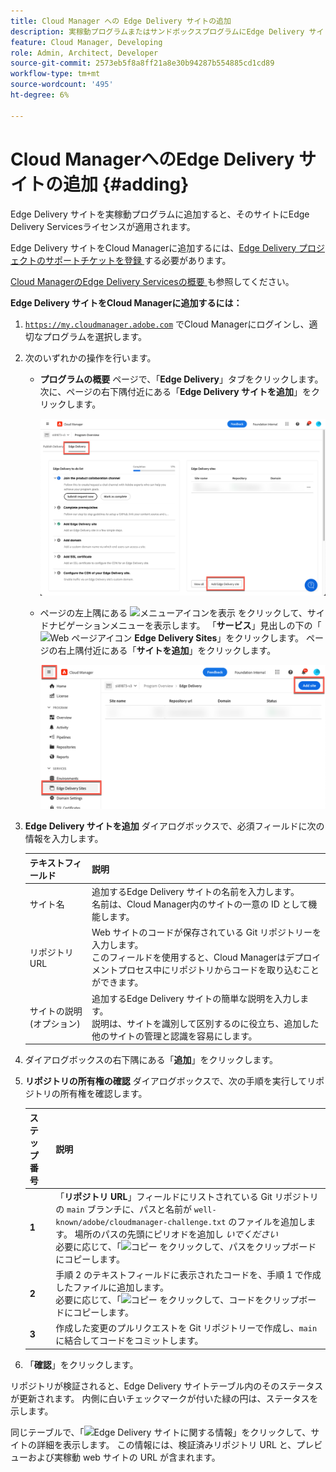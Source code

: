 ```yaml
---
title: Cloud Manager への Edge Delivery サイトの追加
description: 実稼動プログラムまたはサンドボックスプログラムにEdge Delivery サイトを追加する方法を説明します。
feature: Cloud Manager, Developing
role: Admin, Architect, Developer
source-git-commit: 2573eb5f8a8ff21a8e30b94287b554885cd1cd89
workflow-type: tm+mt
source-wordcount: '495'
ht-degree: 6%

---
```



# Cloud ManagerへのEdge Delivery サイトの追加 {#adding}

Edge Delivery サイトを実稼動プログラムに追加すると、そのサイトにEdge Delivery Servicesライセンスが適用されます。

Edge Delivery サイトをCloud Managerに追加するには、[Edge Delivery プロジェクトのサポートチケットを登録 ](/help/edge/overview.md##support-ticket) する必要があります。

[Cloud ManagerのEdge Delivery Servicesの概要 ](/help/implementing/cloud-manager/edge-delivery/introduction-to-edge-delivery-services.md) も参照してください。

**Edge Delivery サイトをCloud Managerに追加するには：**

1. [`https://my.cloudmanager.adobe.com`](https://my.cloudmanager.adobe.com/) でCloud Managerにログインし、適切なプログラムを選択します。
1. 次のいずれかの操作を行います。

   * **プログラムの概要** ページで、「**Edge Delivery**」タブをクリックします。 次に、ページの右下隅付近にある「**Edge Delivery サイトを追加**」をクリックします。

     ![ 「Edge Delivery」タブからEdge Delivery サイトを追加する ](/help/implementing/cloud-manager/assets/cm-eds-add1.png)

   * ページの左上隅にある ![ メニューアイコンを表示 ](https://spectrum.adobe.com/static/icons/workflow_18/Smock_ShowMenu_18_N.svg) をクリックして、サイドナビゲーションメニューを表示します。
「**サービス**」見出しの下の「![Web ページアイコン ](https://spectrum.adobe.com/static/icons/workflow_18/Smock_WebPages_18_N.svg) **Edge Delivery Sites**」をクリックします。
ページの右上隅付近にある「**サイトを追加**」をクリックします。

     ![ 「Edge Delivery サイト」ボタンから「Edge Delivery サイトを追加」 ](/help/implementing/cloud-manager/assets/cm-eds-add2.png)

1. **Edge Delivery サイトを追加** ダイアログボックスで、必須フィールドに次の情報を入力します。

   | テキストフィールド | 説明 |
   | - | --- |
   | サイト名 | 追加するEdge Delivery サイトの名前を入力します。<br> 名前は、Cloud Manager内のサイトの一意の ID として機能します。 |
   | リポジトリ URL | Web サイトのコードが保存されている Git リポジトリーを入力します。<br> このフィールドを使用すると、Cloud Managerはデプロイメントプロセス中にリポジトリからコードを取り込むことができます。 |
   | サイトの説明 (オプション) | 追加するEdge Delivery サイトの簡単な説明を入力します。<br> 説明は、サイトを識別して区別するのに役立ち、追加した他のサイトの管理と認識を容易にします。 |

1. ダイアログボックスの右下隅にある「**追加**」をクリックします。

1. **リポジトリの所有権の確認** ダイアログボックスで、次の手順を実行してリポジトリの所有権を確認します。

   | ステップ番号 | 説明 |
   | - | - |
   | **1** | 「**リポジトリ URL**」フィールドにリストされている Git リポジトリの `main` ブランチに、パスと名前が `well-known/adobe/cloudmanager-challenge.txt` のファイルを追加します。 場所のパスの先頭にピリオドを追加し *いでください*<br> 必要に応じて、「![ コピー ](https://spectrum.adobe.com/static/icons/workflow_18/Smock_Copy_18_N.svg) をクリックして、パスをクリップボードにコピーします。 |
   | **2** | 手順 2 のテキストフィールドに表示されたコードを、手順 1 で作成したファイルに追加します。<br> 必要に応じて、「![ コピー ](https://spectrum.adobe.com/static/icons/workflow_18/Smock_Copy_18_N.svg) をクリックして、コードをクリップボードにコピーします。 |
   | **3** | 作成した変更のプルリクエストを Git リポジトリーで作成し、`main` に結合してコードをコミットします。 |

1. 「**確認**」をクリックします。

リポジトリが検証されると、Edge Delivery サイトテーブル内のそのステータスが更新されます。 内側に白いチェックマークが付いた緑の円は、ステータスを示します。

同じテーブルで、「![Edge Delivery サイトに関する情報 ](https://spectrum.adobe.com/static/icons/workflow_18/Smock_InfoOutline_18_N.svg)」をクリックして、サイトの詳細を表示します。 この情報には、検証済みリポジトリ URL と、プレビューおよび実稼動 web サイトの URL が含まれます。


